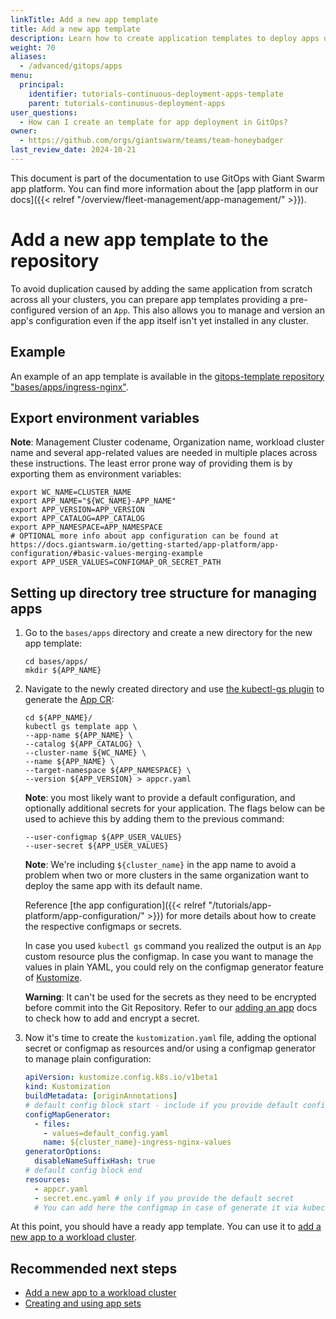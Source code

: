```yaml
---
linkTitle: Add a new app template
title: Add a new app template
description: Learn how to create application templates to deploy apps using GitOps.
weight: 70
aliases:
  - /advanced/gitops/apps
menu:
  principal:
    identifier: tutorials-continuous-deployment-apps-template
    parent: tutorials-continuous-deployment-apps
user_questions:
  - How can I create an template for app deployment in GitOps?
owner:
  - https://github.com/orgs/giantswarm/teams/team-honeybadger
last_review_date: 2024-10-21
---
```


This document is part of the documentation to use GitOps with Giant Swarm app platform. You can find more information about the [app platform in our docs]({{< relref "/overview/fleet-management/app-management/" >}}).

# Add a new app template to the repository

To avoid duplication caused by adding the same application from scratch across all your clusters, you can prepare app templates providing a pre-configured version of an `App`. This also allows you to manage and version an app's configuration even if the app itself isn't yet installed in any cluster.

## Example

An example of an app template is available in the [gitops-template repository "bases/apps/ingress-nginx"](https://github.com/giantswarm/gitops-template/tree/main/bases/apps/ingress-nginx).

## Export environment variables

__Note__: Management Cluster codename, Organization name, workload cluster name and several app-related values are needed in multiple places across these instructions. The least error prone way of providing them is by exporting them as environment variables:

```nohighlight
export WC_NAME=CLUSTER_NAME
export APP_NAME="${WC_NAME}-APP_NAME"
export APP_VERSION=APP_VERSION
export APP_CATALOG=APP_CATALOG
export APP_NAMESPACE=APP_NAMESPACE
# OPTIONAL more info about app configuration can be found at https://docs.giantswarm.io/getting-started/app-platform/app-configuration/#basic-values-merging-example
export APP_USER_VALUES=CONFIGMAP_OR_SECRET_PATH
```

## Setting up directory tree structure for managing apps

1. Go to the `bases/apps` directory and create a new directory for the new app template:

    ```nohighlight
    cd bases/apps/
    mkdir ${APP_NAME}
    ```

2. Navigate to the newly created directory and use [the kubectl-gs plugin](https://github.com/giantswarm/kubectl-gs) to generate the [App CR](https://docs.giantswarm.io/ui-api/kubectl-gs/template-app/):

    ```nohighlight
    cd ${APP_NAME}/
    kubectl gs template app \
    --app-name ${APP_NAME} \
    --catalog ${APP_CATALOG} \
    --cluster-name ${WC_NAME} \
    --name ${APP_NAME} \
    --target-namespace ${APP_NAMESPACE} \
    --version ${APP_VERSION} > appcr.yaml
    ```

    __Note__: you most likely want to provide a default configuration, and optionally additional secrets for your application. The flags below can be used to achieve this by adding them to the previous command:

    ```nohighlight
    --user-configmap ${APP_USER_VALUES}
    --user-secret ${APP_USER_VALUES}
    ```

    __Note__: We're including `${cluster_name}` in the app name to avoid a problem when two or more clusters in the same organization want to deploy the same app with its default name.

    Reference [the app configuration]({{< relref "/tutorials/app-platform/app-configuration/" >}}) for more details about how to create the respective configmaps or secrets.

    In case you used `kubectl gs` command you realized the output is an `App` custom resource plus the configmap. In case you want to manage the values in plain YAML, you could rely on the configmap generator feature of [Kustomize](https://kubernetes.io/docs/tasks/manage-kubernetes-objects/kustomization/#generating-resources).

    __Warning__: It can't be used for the secrets as they need to be encrypted before commit into the Git Repository. Refer to our [adding an app](./add_appcr.md) docs to check how to add and encrypt a secret.

3. Now it's time to create the `kustomization.yaml` file, adding the optional secret or configmap as resources and/or using a configmap generator to manage plain configuration:

    ```yaml
    apiVersion: kustomize.config.k8s.io/v1beta1
    kind: Kustomization
    buildMetadata: [originAnnotations]
    # default config block start - include if you provide default config
    configMapGenerator:
      - files:
        - values=default_config.yaml
        name: ${cluster_name}-ingress-nginx-values
    generatorOptions:
      disableNameSuffixHash: true
    # default config block end
    resources:
      - appcr.yaml
      - secret.enc.yaml # only if you provide the default secret
      # You can add here the configmap in case of generate it via kubectl gs command or manually
    ```

At this point, you should have a ready app template. You can use it to [add a new app to a workload cluster](/advanced/gitops/apps/add_appcr/).

## Recommended next steps

- [Add a new app to a workload cluster](/advanced/gitops/apps/add_appcr/)
- [Creating and using app sets](/advanced/gitops/apps/app_sets/)
